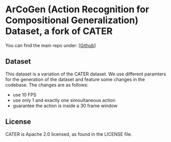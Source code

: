# ArCoGen (Action Recognition for Compositional Generalization) Dataset, a fork of CATER

You can find the main repo under: [[Github](https://github.com/Ramtin-Nouri/Unsupervised-Learning-for-Generalization)]

## Dataset
This dataset is a variation of the CATER dataset. We use different paramters for the generation of the dataset and feature some changes in the codebase. The changes are as follows:
- use 10 FPS
- use only 1 and exactly one simoultaneous action
- guarantee the action is inside a 30 frame window

## License
CATER is Apache 2.0 licensed, as found in the LICENSE file.
